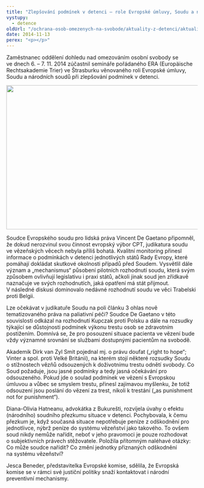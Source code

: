 ```yaml
---
title: "Zlepšování podmínek v detenci – role Evropské úmluvy, Soudu a národních soudů"
vystupy:
  - detence
oldUrl: "/ochrana-osob-omezenych-na-svobode/aktuality-z-detenci/aktuality-z-detenci-2014/zlepsovani-podminek-v-detenci-role-evropske-umluvy-soudu-a-narodnich-soudu/"
date: 2014-11-13
perex: "<p></p>"
---
```


<!-- imported from the old website -->

<p>Zaměstnanec oddělení dohledu nad omezováním osobní svobody se ve dnech 6. – 7. 11. 2014 zúčastnil semináře pořádaného ERA (Europäische Rechtsakademie Trier) ve Štrasburku věnovaného roli Evropské úmluvy, Soudu a národních soudů při zlepšování podmínek v detenci. </p><p><img src="/uploads-import/uploads/RTEmagicC_strasbourg-w_01.jpg.jpg" height="380" width="627" alt="" /></p><p>Soudce Evropského soudu pro lidská práva Vincent De Gaetano připomněl, že dokud nerozvinul svou činnost evropský výbor CPT, judikatura soudu ve vězeňských věcech nebyla příliš bohatá. Kvalitní monitoring přinesl informace o podmínkách v detenci jednotlivých států Rady Evropy, které pomáhají dokládat skutkové okolnosti případů před Soudem. Vysvětlil dále význam a „mechanismus“ působení pilotních rozhodnutí soudu, která svým způsobem ovlivňují legislativu i praxi států, ačkoli jinak soud jen zřídkavě naznačuje ve svých rozhodnutích, jaká opatření má stát přijmout. V následné diskusi dominovalo nedávné rozhodnutí soudu ve věci Trabelski proti Belgii.</p><p>Lze očekávat v judikatuře Soudu na poli článku 3 ohlas nově tematizovaného práva na paliativní péči? Soudce De Gaetano v této souvislosti odkázal na rozhodnutí Kupczak proti Polsku a dále na rozsudky týkající se důstojnosti podmínek výkonu trestu osob se zdravotním postižením. Domnívá se, že pro posouzení situace pacienta ve vězení bude vždy významné srovnání se službami dostupnými pacientům na svobodě.</p><p>Akademik Dirk van Zyl Smit pojednal mj. o právu doufat („right to hope“; Vinter a spol. proti Velké Británii), na kterém stojí některé rozsudky Soudu o stížnostech vězňů odsouzených k doživotnímu trestu odnětí svobody. Co Soud požaduje, jsou jasné podmínky a tedy jasná očekávání pro odsouzeného. Pokud jde o soulad podmínek ve vězení s Evropskou úmluvou a vůbec se smyslem trestu, přinesl zajímavou myšlenku, že totiž odsouzení jsou poslání do vězení za trest, nikoli k trestání („as punishment not for punishment“).</p><p>Diana-Olivia Hatneanu, advokátka z Bukurešti, rozvíjela úvahy o efektu (národního) soudního přezkumu situace v detenci. Pochybovala, k čemu přezkum je, když současná situace nepotřebuje peníze z odškodnění pro jednotlivce, nýbrž peníze do systému vězeňství jako takového. To ovšem soud nikdy nemůže nařídit, neboť v jeho pravomoci je pouze rozhodovat o subjektivních právech stěžovatele. Položila přítomným naléhavé otázky: Co může soudce nařídit? Co změní jednotky přiznaných odškodnění na systému vězeňství?</p><p>Jesca Beneder, představitelka Evropské komise, sdělila, že Evropská komise se v rámci své justiční politiky snaží kontaktovat i národní preventivní mechanismy. </p>
